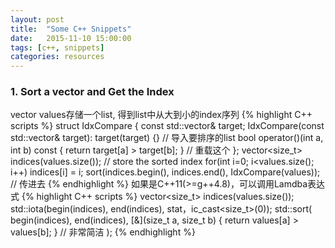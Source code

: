```yaml
---
layout: post
title:  "Some C++ Snippets"
date:   2015-11-10 15:00:00
tags: [c++, snippets]
categories: resources
---
```


### 1. Sort a vector and Get the Index
vector<float> values存储一个list, 得到list中从大到小的index序列
{% highlight C++ scripts %}
struct IdxCompare {
    const std::vector<float>& target;
    IdxCompare(const std::vector<float>& target): target(target) {}  // 导入要排序的list
    bool operator()(int a, int b) const { return target[a] > target[b]; }  // 重载这个
};
vector<size_t> indices(values.size());  // store the sorted index
for(int i=0; i<values.size(); i++)
    indices[i] = i;
sort(indices.begin(), indices.end(), IdxCompare(values));  // 传进去
{% endhighlight %}
如果是C++11(>=g++4.8)，可以调用Lamdba表达式
{% highlight C++ scripts %}
vector<size_t> indices(values.size());
std::iota(begin(indices), end(indices), stat，ic_cast<size_t>(0));
std::sort(
	begin(indices), end(indices),
	[&](size_t a, size_t b) { return values[a] > values[b]; }  // 非常简洁
);
{% endhighlight %}